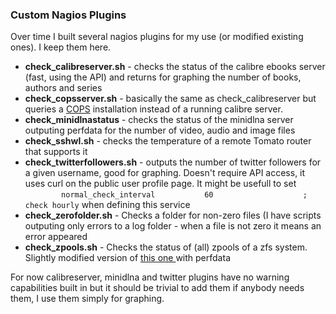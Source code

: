 ### Custom Nagios Plugins

Over time I built several nagios plugins for my use (or modified existing ones). I keep them here.

* **check_calibreserver.sh** - checks the status of the calibre ebooks server (fast, using the API) and returns for graphing the number of books, authors and series
* **check_copsserver.sh** - basically the same as check_calibreserver but queries a [COPS](http://blog.slucas.fr/en/oss/calibre-opds-php-server) installation instead of a running calibre server.
* **check_minidlnastatus** - checks the status of the minidlna server outputing perfdata for the number of video, audio and image files
* **check_sshwl.sh** - checks the temperature of a remote Tomato router that supports it
* **check_twitterfollowers.sh** - outputs the number of twitter followers for a given username, good for graphing. Doesn't require API access, it uses curl on the public user profile page. It might be usefull to set  
`        normal_check_interval           60                    ; check hourly` when defining this service
* **check_zerofolder.sh** - Checks a folder for non-zero files (I have scripts outputing only errors to a log folder - when a file is not zero it means an error appeared
* **check_zpools.sh** - Checks the status of (all) zpools of a zfs system. Slightly modified version of [ this one ](https://github.com/alpha01/SysAdmin-Scripts/tree/master/nagios-plugins) with perfdata

For now calibreserver, minidlna and twitter plugins have no warning capabilities built in but it should be trivial to add them if anybody needs them, I use them simply for graphing.
